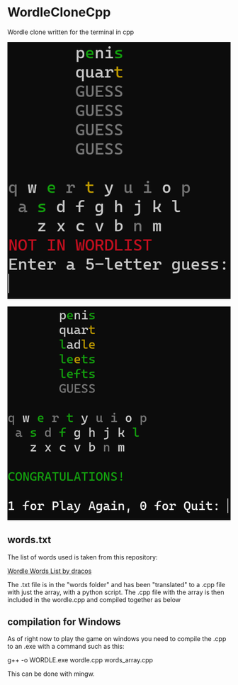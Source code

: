 # WordleCloneCpp

Wordle clone written for the terminal in cpp

![alt text](images/Screenshot1.png)

![alt text](images/Screenshot2.png)

## words.txt

The list of words used is taken from this repository:

[Wordle Words List by dracos](https://gist.github.com/dracos/dd0668f281e685bad51479e5acaadb93)

The .txt file is in the "words folder" and has been "translated" to a .cpp file with just the array, with a python script. The .cpp file with the array is then included in the wordle.cpp and compiled together as below

## compilation for Windows

As of right now to play the game on windows you need to compile the .cpp to an .exe with a command such as this:

g++ -o WORDLE.exe wordle.cpp words_array.cpp

This can be done with mingw.

